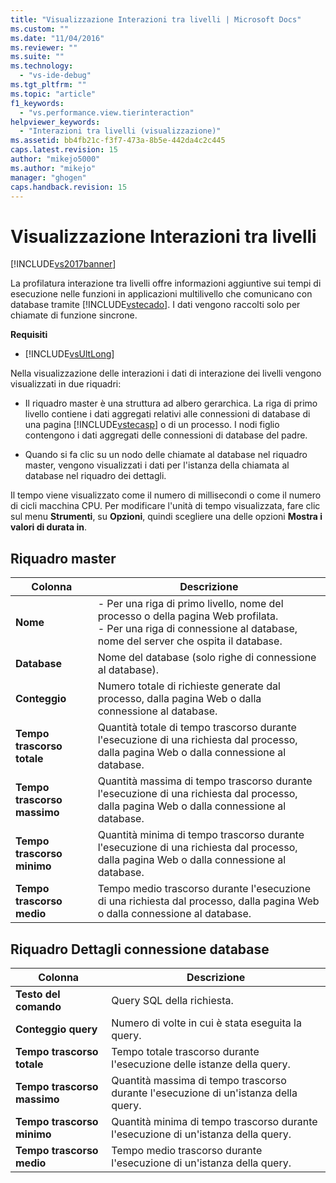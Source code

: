 ```yaml
---
title: "Visualizzazione Interazioni tra livelli | Microsoft Docs"
ms.custom: ""
ms.date: "11/04/2016"
ms.reviewer: ""
ms.suite: ""
ms.technology: 
  - "vs-ide-debug"
ms.tgt_pltfrm: ""
ms.topic: "article"
f1_keywords: 
  - "vs.performance.view.tierinteraction"
helpviewer_keywords: 
  - "Interazioni tra livelli (visualizzazione)"
ms.assetid: bb4fb21c-f3f7-473a-8b5e-442da4c2c445
caps.latest.revision: 15
author: "mikejo5000"
ms.author: "mikejo"
manager: "ghogen"
caps.handback.revision: 15
---
```

# Visualizzazione Interazioni tra livelli
[!INCLUDE[vs2017banner](../code-quality/includes/vs2017banner.md)]

La profilatura interazione tra livelli offre informazioni aggiuntive sui tempi di esecuzione nelle funzioni in applicazioni multilivello che comunicano con database tramite [!INCLUDE[vstecado](../data-tools/includes/vstecado_md.md)].  I dati vengono raccolti solo per chiamate di funzione sincrone.  
  
 **Requisiti**  
  
-   [!INCLUDE[vsUltLong](../code-quality/includes/vsultlong_md.md)]  
  
 Nella visualizzazione delle interazioni i dati di interazione dei livelli vengono visualizzati in due riquadri:  
  
-   Il riquadro master è una struttura ad albero gerarchica.  La riga di primo livello contiene i dati aggregati relativi alle connessioni di database di una pagina [!INCLUDE[vstecasp](../code-quality/includes/vstecasp_md.md)] o di un processo.  I nodi figlio contengono i dati aggregati delle connessioni di database del padre.  
  
-   Quando si fa clic su un nodo delle chiamate al database nel riquadro master, vengono visualizzati i dati per l'istanza della chiamata al database nel riquadro dei dettagli.  
  
 Il tempo viene visualizzato come il numero di millisecondi o come il numero di cicli macchina CPU.  Per modificare l'unità di tempo visualizzata, fare clic sul menu **Strumenti**, su **Opzioni**, quindi scegliere una delle opzioni **Mostra i valori di durata in**.  
  
## Riquadro master  
  
|Colonna|Descrizione|  
|-------------|-----------------|  
|**Nome**|-   Per una riga di primo livello, nome del processo o della pagina Web profilata.<br />-   Per una riga di connessione al database, nome del server che ospita il database.|  
|**Database**|Nome del database \(solo righe di connessione al database\).|  
|**Conteggio**|Numero totale di richieste generate dal processo, dalla pagina Web o dalla connessione al database.|  
|**Tempo trascorso totale**|Quantità totale di tempo trascorso durante l'esecuzione di una richiesta dal processo, dalla pagina Web o dalla connessione al database.|  
|**Tempo trascorso massimo**|Quantità massima di tempo trascorso durante l'esecuzione di una richiesta dal processo, dalla pagina Web o dalla connessione al database.|  
|**Tempo trascorso minimo**|Quantità minima di tempo trascorso durante l'esecuzione di una richiesta dal processo, dalla pagina Web o dalla connessione al database.|  
|**Tempo trascorso medio**|Tempo medio trascorso durante l'esecuzione di una richiesta dal processo, dalla pagina Web o dalla connessione al database.|  
  
## Riquadro Dettagli connessione database  
  
|Colonna|Descrizione|  
|-------------|-----------------|  
|**Testo del comando**|Query SQL della richiesta.|  
|**Conteggio query**|Numero di volte in cui è stata eseguita la query.|  
|**Tempo trascorso totale**|Tempo totale trascorso durante l'esecuzione delle istanze della query.|  
|**Tempo trascorso massimo**|Quantità massima di tempo trascorso durante l'esecuzione di un'istanza della query.|  
|**Tempo trascorso minimo**|Quantità minima di tempo trascorso durante l'esecuzione di un'istanza della query.|  
|**Tempo trascorso medio**|Tempo medio trascorso durante l'esecuzione di un'istanza della query.|